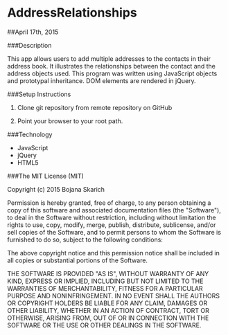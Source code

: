 # AddressRelationships

##April 17th, 2015

###Description

This app allows users to add multiple addresses to the contacts in their address book. It illustrates the relationships between the contact and the address objects used. This program was written using JavaScript objects and prototypal inheritance. DOM elements are rendered in jQuery. 

###Setup Instructions

1. Clone git repository from remote repository on GitHub

2. Point your browser to your root path. 


###Technology

* JavaScript
* jQuery
* HTML5


###The MIT License (MIT)

Copyright (c) 2015 Bojana Skarich

Permission is hereby granted, free of charge, to any person obtaining a copy of this software and associated documentation files (the "Software"), to deal in the Software without restriction, including without limitation the rights to use, copy, modify, merge, publish, distribute, sublicense, and/or sell copies of the Software, and to permit persons to whom the Software is furnished to do so, subject to the following conditions:

The above copyright notice and this permission notice shall be included in all copies or substantial portions of the Software.

THE SOFTWARE IS PROVIDED "AS IS", WITHOUT WARRANTY OF ANY KIND, EXPRESS OR IMPLIED, INCLUDING BUT NOT LIMITED TO THE WARRANTIES OF MERCHANTABILITY, FITNESS FOR A PARTICULAR PURPOSE AND NONINFRINGEMENT. IN NO EVENT SHALL THE AUTHORS OR COPYRIGHT HOLDERS BE LIABLE FOR ANY CLAIM, DAMAGES OR OTHER LIABILITY, WHETHER IN AN ACTION OF CONTRACT, TORT OR OTHERWISE, ARISING FROM, OUT OF OR IN CONNECTION WITH THE SOFTWARE OR THE USE OR OTHER DEALINGS IN THE SOFTWARE.



